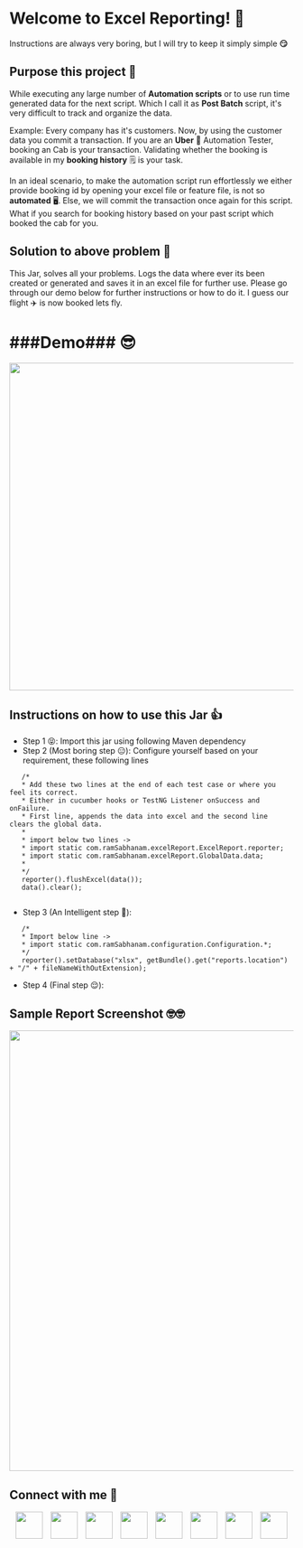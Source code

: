 

# Welcome to Excel Reporting! 🤨

Instructions are always very boring, but I will try to keep it simply simple **😏**

## Purpose this project  🤯
While executing any large number of **Automation scripts** or to use run time generated data for the next script. Which I call it as **Post Batch** script, it's very difficult to track and organize the data. 

Example: Every company has it's customers. Now, by using the customer data you commit a transaction. If you are an **Uber** 🚗 Automation Tester, booking an Cab is your transaction. Validating whether the booking is available in my **booking history** 🗒️ is your task.

In an ideal scenario, to make the automation script run effortlessly we either provide booking id by opening your excel file or feature file, is not so **automated** 🖥️. Else, we will commit the transaction once again for this script. What if you search for booking history based on your past script which booked the cab for you.  

## Solution to above problem  🤔
This Jar, solves all your problems. Logs the data where ever its been created or generated and saves it in an excel file for further use. Please go through our demo below for further instructions or how to do it. I guess our flight ✈️ is now booked lets fly. 

# ###Demo### 😎

<p align="center">
<a href="https://www.linkedin.com/company/sspart"><img align="center" src="http://sspart.org/wp-content/uploads/2019/12/ExcelReporting_Thumbnail.png" width="580"></a>
</p>


## Instructions on how to use this Jar 👍 
 
 - Step 1 😝: Import this jar using following Maven dependency
 - Step 2 (Most boring step 😑): Configure yourself based on your requirement, these following lines
 
 ```
 	/*
 	* Add these two lines at the end of each test case or where you feel its correct.
 	* Either in cucumber hooks or TestNG Listener onSuccess and onFailure.
 	* First line, appends the data into excel and the second line clears the global data.
 	* 
 	* import below two lines ->
 	* import static com.ramSabhanam.excelReport.ExcelReport.reporter;
 	* import static com.ramSabhanam.excelReport.GlobalData.data;
 	*
 	*/
 	reporter().flushExcel(data());
 	data().clear();
	
 ```
 
 - Step 3 (An Intelligent step 😬): 
 
 ```
 	/*
 	* Import below line -> 
 	* import static com.ramSabhanam.configuration.Configuration.*;
 	*/
 	reporter().setDatabase("xlsx", getBundle().get("reports.location") + "/" + fileNameWithOutExtension);
 ```
 
 - Step 4 (Final step 😌):

## Sample Report Screenshot 🤓🤓

<p align="center">
<img src="http://sspart.org/wp-content/uploads/2019/12/ExcelReport.png" width="780">
</p>

## Connect with me 🤝

<p align="center">
<a href="https://www.facebook.com/SSPART.ORG/"><img src="http://sspart.org/wp-content/uploads/2019/11/Facebook_Circle.png" width="48"></a><span style="padding-left:10px;"/>
<a href="https://www.instagram.com/sspart_org/"><img src="http://sspart.org/wp-content/uploads/2019/11/Instagram_Circle.png" width="48"></a><span style="padding-left:10px;"/>
<a href="mailto:contact@sspart.org"><img src="http://sspart.org/wp-content/uploads/2019/11/Mail_Circle.png" width="48"></a><span style="padding-left:10px;"/>
<a href="https://www.youtube.com/channel/UCyNXuAWqDjMIoSXj5I1NqaA"><img src="http://sspart.org/wp-content/uploads/2019/11/YouTube_Circle.png" width="48"></a><span style="padding-left:10px;"/>
<a href="https://wa.me/919515093965"><img src="http://sspart.org/wp-content/uploads/2019/11/WhatsApp_Circle.png" width="48"></a><span style="padding-left:10px;"/>
<a href="https://github.com/sabhanam"><img src="http://sspart.org/wp-content/uploads/2019/11/GitHub_Circle.png" width="48"></a><span style="padding-left:10px;"/>
<a href="http://sspart.org/"><img src="http://sspart.org/wp-content/uploads/2019/11/WebSite_Circle.png" width="48"></a><span style="padding-left:10px;"/>
<a href="https://www.linkedin.com/in/ram-sabhanam/"><img src="http://sspart.org/wp-content/uploads/2019/11/LinkedIn_Circle-e1574599074500.png" width="48"></a>
</p>

